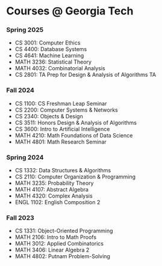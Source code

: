 # Courses @ Georgia Tech

### Spring 2025
- CS 3001: Computer Ethics
- CS 4400: Database Systems
- CS 4641: Machine Learning
- MATH 3236: Statistical Theory
- MATH 4032: Combinatorial Analysis
- CS 2801: TA Prep for Design & Analysis of Algorithms TA

### Fall 2024
- CS 1100: CS Freshman Leap Seminar
- CS 2200: Computer Systems & Networks
- CS 2340: Objects & Design
- CS 3511: Honors Design & Analysis of Algorithms
- CS 3600: Intro to Artificial Intelligence
- MATH 4210: Math Foundations of Data Science
- MATH 4801: Math Research Seminar

### Spring 2024
- CS 1332: Data Structures & Algorithms
- CS 2110: Computer Organization & Programming
- MATH 3235: Probability Theory
- MATH 4107: Abstract Algebra
- MATH 4320: Complex Analysis
- ENGL 1102: English Composition 2

### Fall 2023
- CS 1331: Object-Oriented Programming
- MATH 2106: Intro to Math Proofs
- MATH 3012: Applied Combinatorics
- MATH 3406: Linear Algebra 2
- MATH 4802: Putnam Problem-Solving
